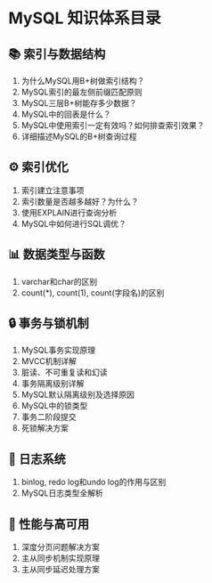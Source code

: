 # MySQL 知识体系目录

## 📚 索引与数据结构
1. 为什么MySQL用B+树做索引结构？
2. MySQL索引的最左侧前缀匹配原则
3. MySQL三层B+树能存多少数据？
4. MySQL中的回表是什么？
5. MySQL中使用索引一定有效吗？如何排查索引效果？
6. 详细描述MySQL的B+树查询过程

## ⚙️ 索引优化
1. 索引建立注意事项
2. 索引数量是否越多越好？为什么？
3. 使用EXPLAIN进行查询分析
4. MySQL中如何进行SQL调优？

## 📊 数据类型与函数
1. varchar和char的区别
2. count(*), count(1), count(字段名)的区别

## 🔒 事务与锁机制
1. MySQL事务实现原理
2. MVCC机制详解
3. 脏读、不可重复读和幻读
4. 事务隔离级别详解
5. MySQL默认隔离级别及选择原因
6. MySQL中的锁类型
7. 事务二阶段提交
8. 死锁解决方案

## 📝 日志系统
1. binlog, redo log和undo log的作用与区别
2. MySQL日志类型全解析

## 🚀 性能与高可用
1. 深度分页问题解决方案
2. 主从同步机制实现原理
3. 主从同步延迟处理方案

